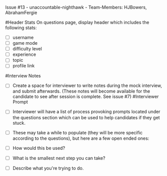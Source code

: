 Issue #13 - unaccountable-nighthawk - Team-Members: HJBowers, AbrahamFergie

#Header Stats
  On questions page, display header which includes the following stats:

  -[ ] username
  -[ ] game mode
  -[ ] difficulty level
  -[ ] experience
  -[ ] topic
  -[ ] profile link

#Interview Notes
  -[ ] Create a space for interviewer to write notes during the mock interview, and submit afterwards. (These notes will become available for the candidate to see after session is complete. See issue #7)
#Interviewer Prompt
  -[ ] Interviewer will have a list of process provoking prompts located under the questions section which can be used to help candidates if they get stuck.

  -[ ] These may take a while to populate (they will be more specific according to the questions), but here are a few open ended ones:

  -[ ] How would this be used?
  -[ ] What is the smallest next step you can take?
  -[ ] Describe what you're trying to do.
